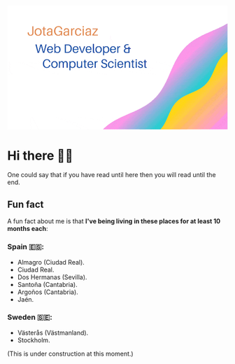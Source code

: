 ![](JotaGarciaz.gif)
# Hi there 👋🏻

One could say that if you have read until here then you will read until the end.


## Fun fact

A fun fact about me is that **I've being living in these places for at least 10 months each**:

### Spain 🇪🇸:

* Almagro (Ciudad Real).
* Ciudad Real.
* Dos Hermanas (Sevilla).
* Santoña (Cantabria).
* Argoños (Cantabria).
* Jaén.

### Sweden 🇸🇪:

* Västerås (Västmanland).
* Stockholm.

(This is under construction at this moment.)

